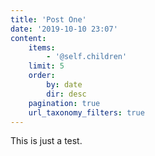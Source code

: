 ```yaml
---
title: 'Post One'
date: '2019-10-10 23:07'
content:
    items:
        - '@self.children'
    limit: 5
    order:
        by: date
        dir: desc
    pagination: true
    url_taxonomy_filters: true
---
```


This is just a test.